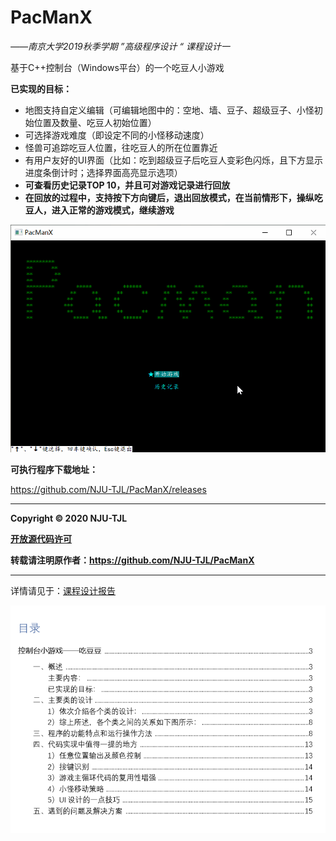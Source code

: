 # PacManX
*——南京大学2019秋季学期 ”高级程序设计 “ 课程设计一*



基于C++控制台（Windows平台）的一个吃豆人小游戏  

**已实现的目标：**

- 地图支持自定义编辑（可编辑地图中的：空地、墙、豆子、超级豆子、小怪初始位置及数量、吃豆人初始位置）
- 可选择游戏难度（即设定不同的小怪移动速度）
- 怪兽可追踪吃豆人位置，往吃豆人的所在位置靠近
- 有用户友好的UI界面（比如：吃到超级豆子后吃豆人变彩色闪烁，且下方显示进度条倒计时；选择界面高亮显示选项）
- **可查看历史记录TOP 10，并且可对游戏记录进行回放**
- **在回放的过程中，支持按下方向键后，退出回放模式，在当前情形下，操纵吃豆人，进入正常的游戏模式，继续游戏**

![效果展示动图](./Images/PacManX_play.gif)


**可执行程序下载地址：**

https://github.com/NJU-TJL/PacManX/releases
  
****
  
**Copyright © 2020 NJU-TJL**  

**[开放源代码许可](https://github.com/NJU-TJL/PacManX/blob/master/LICENSE)**

**转载请注明原作者：https://github.com/NJU-TJL/PacManX**
  
****

详情请见于：[课程设计报告](https://github.com/NJU-TJL/PacManX/blob/master/Docs/%E8%AF%BE%E7%A8%8B%E8%AE%BE%E8%AE%A1%E6%8A%A5%E5%91%8A%20-%20%E5%90%83%E8%B1%86%E4%BA%BA%20PacManX.pdf)  

![目录](./Images/Contents.png)  



